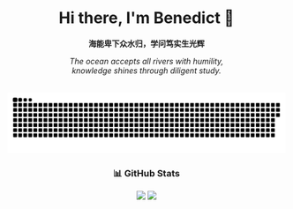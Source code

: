 <div align="center">
  
# Hi there, I'm Benedict 👋



**海能卑下众水归，学问笃实生光辉**

*The ocean accepts all rivers with humility,*  
*knowledge shines through diligent study.*

<br>

<!-- 贪吃蛇动画 -->
<picture>
  <source media="(prefers-color-scheme: dark)" srcset="https://raw.githubusercontent.com/Benedict-Y/Benedict-Y/output/snake-dark.svg">
  <source media="(prefers-color-scheme: light)" srcset="https://raw.githubusercontent.com/Benedict-Y/Benedict-Y/output/snake.svg">
  <img alt="github contribution grid snake animation" src="https://raw.githubusercontent.com/Benedict-Y/Benedict-Y/output/snake.svg">
</picture>

<br>


### 📊 GitHub Stats

<img height="180em" src="https://github-readme-stats.vercel.app/api?username=Benedict-Y&show_icons=true&theme=tokyonight&include_all_commits=true&count_private=true"/>
<img height="180em" src="https://github-readme-stats.vercel.app/api/top-langs/?username=Benedict-Y&layout=compact&langs_count=8&theme=tokyonight"/>

</div>
